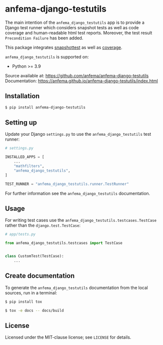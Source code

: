 # anfema-django-testutils
The main intention of the `anfema_django_testutils` app is to provide a Django test runner which considers
snapshot tests as well as code coverage and human-readable html test reports. Moreover, the test result
`Precondition Failure` has been added.

This package integrates [snapshottest](https://github.com/syrusakbary/snapshottest) as well as
[coverage](https://coverage.readthedocs.io/en/latest/).

`anfema_django_testutils` is supported on:
- Python >= 3.9

Source available at: https://github.com/anfema/anfema-django-testutils
Documentation: https://anfema.github.io/anfema-django-testutils/index.html

## Installation
```bash
$ pip install anfema-django-testutils
```
## Setting up

Update your Django `settings.py` to use the `anfema_django_testutils` test runner:
```python
# settings.py

INSTALLED_APPS = [
    ...
    "mathfilters",
    "anfema_django_testutils",
]

TEST_RUNNER = "anfema_django_testutils.runner.TestRunner"
```

For further information see the `anfema_django_testutils` documentation.

## Usage
For writing test cases use the `anfema_django_testutils.testcases.TestCase` rather than the `django.test.TestCase`:

```python
# app/tests.py

from anfema_django_testutils.testcases import TestCase


class CustomTest(TestCase):
    ...
```

## Create documentation
To generate the `anfema_django_testutils` documentation from the local sources, run in a terminal:

```bash
$ pip install tox
```

```bash
$ tox -e docs -- docs/build
```

## License
Licensed under the MIT-clause license; see `LICENSE` for details.
